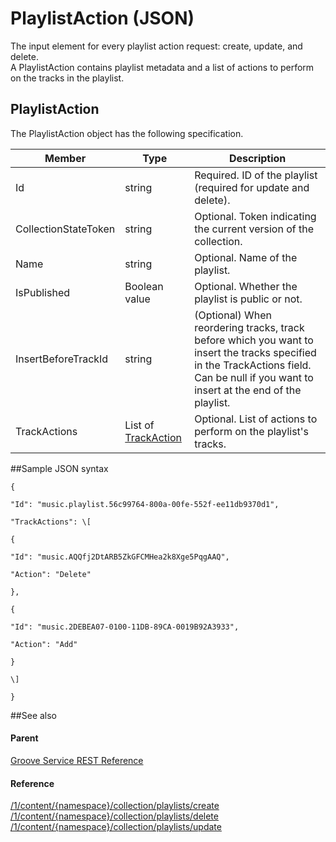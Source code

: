 # PlaylistAction (JSON)     

The input element for every playlist action request: create, update, and delete.  
A PlaylistAction contains playlist metadata and a list of actions to perform on the tracks in the playlist.

## PlaylistAction

The PlaylistAction object has the following specification.

| **Member**           | **Type**                                                             | **Description**                                                                                                                                                                        |
|----------------------|----------------------------------------------------------------------|----------------------------------------------------------------------------------------------------------------------------------------------------------------------------------------|
| Id                   | string                                                               | Required. ID of the playlist (required for update and delete).                                                                                                                         |
| CollectionStateToken | string                                                               | Optional. Token indicating the current version of the collection.                                                                                                                      |
| Name                 | string                                                               | Optional. Name of the playlist.                                                                                                                                                        |
| IsPublished          | Boolean value                                                        | Optional. Whether the playlist is public or not.                                                                                                                                       |
| InsertBeforeTrackId  | string                                                               | (Optional) When reordering tracks, track before which you want to insert the tracks specified in the TrackActions field. Can be null if you want to insert at the end of the playlist. |
| TrackActions         | List of [TrackAction](../Endpointdocumentation/JSON_TrackAction.htm) | Optional. List of actions to perform on the playlist's tracks.                                                                                                                         |

##Sample JSON syntax

```
{

"Id": "music.playlist.56c99764-800a-00fe-552f-ee11db9370d1",

"TrackActions": \[

{

"Id": "music.AQQfj2DtARB5ZkGFCMHea2k8Xge5PqgAAQ",

"Action": "Delete"

},

{

"Id": "music.2DEBEA07-0100-11DB-89CA-0019B92A3933",

"Action": "Add"

}

\]

}
```
##See also

#### Parent

[Groove Service REST Reference](Groove%20Service%20REST$20Reference.md)

#### Reference

[/1/content/{namespace}/collection/playlists/create](URI_ContentNamespaceCollectionPlaylistsCreatePOST.md)  
[/1/content/{namespace}/collection/playlists/delete](URI_ContentNamespaceCollectionPlaylistsDeletePOST.md)  
[/1/content/{namespace}/collection/playlists/update](URI_ContentNamespaceCollectionPlaylistsUpdatePOST.md)
